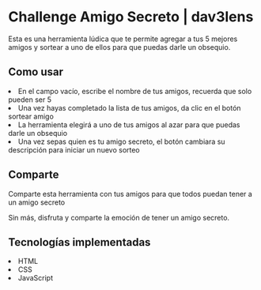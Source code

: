 <h1>Challenge Amigo Secreto | dav3lens</h1>
<p>Esta es una herramienta lúdica que te permite agregar a tus 5 mejores amigos y sortear a uno de ellos para que puedas darle un obsequio.

<h2>Como usar</h2>
<li>En el campo vacío, escribe el nombre de tus amigos, recuerda que solo pueden ser 5</li>
<li>Una vez hayas completado la lista de tus amigos, da clic en el botón sortear amigo</li>
<li>La herramienta elegirá a uno de tus amigos al azar para que puedas darle un obsequio</li>
<li>Una vez sepas quien es tu amigo secreto, el botón cambiara su descripción para iniciar un nuevo sorteo</li>

<h2>Comparte</h2>
<p>Comparte esta herramienta con tus amigos para que todos puedan tener a un amigo secreto</p></div>
<div><p>Sin más, disfruta y comparte la emoción de tener un amigo secreto.</p>

<h2>Tecnologías implementadas</h2>
<li>HTML</li>
<li>CSS</li>
<li>JavaScript</li>
